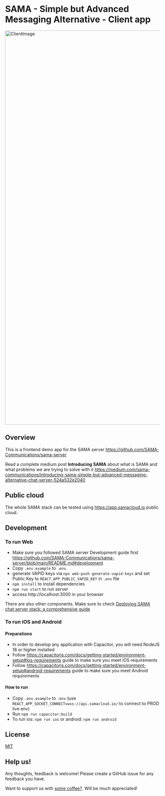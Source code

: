 # SAMA - Simple but Advanced Messaging Alternative - Client app 

<img width="1282" alt="ClientImage" src="https://github.com/SAMA-Communications/sama-client/assets/98953475/fe8dfd1c-462d-46d2-aa24-5792b36e23f2">

## Overview 

This is a frontend demo app for the SAMA server https://github.com/SAMA-Communications/sama-server

Read a complete medium post **Introducing SAMA** about what is SAMA and what problems we are trying to solve with it https://medium.com/sama-communications/introducing-sama-simple-but-advanced-messaging-alternative-chat-server-524a532e2040

## Public cloud

The whole SAMA stack can be tested using https://app.samacloud.io public cloud.

## Development
### To run Web

- Make sure you followed SAMA server Development guide first https://github.com/SAMA-Communications/sama-server/blob/main/README.md#development
- Copy `.env.example` to `.env`.
- generate VAPID keys via `npx web-push generate-vapid-keys` and set Public Key to `REACT_APP_PUBLIC_VAPID_KEY` in `.env` file
- `npm install` to install dependencies 
- `npm run start` to run server
- access http://localhost:3000 in your browser

There are also other components. Make sure to check [Deploying SAMA chat server stack: a comprehensive guide](https://medium.com/sama-communications/deploying-sama-chat-server-stack-a-comprehensive-guide-294ddb9a2d78)

### To run iOS and Android

#### Preparations

- In order to develop any application with Capacitor, you will need NodeJS 18 or higher installed
- Follow https://capacitorjs.com/docs/getting-started/environment-setup#ios-requirements guide to make sure you meet iOS requirements
- Follow https://capacitorjs.com/docs/getting-started/environment-setup#android-requirements guide to make sure you meet Android requirements

#### How to run

- Copy `.env.example` to `.env` (use `REACT_APP_SOCKET_CONNECT=wss://api.samacloud.io/` to connect to PROD live env)
- Run `npm run capacitor:build`
- To run ios: `npm run ios` or android: `npm run android`

## License 

[MIT](LICENSE)

## Help us!

Any thoughts, feedback is welcome! Please create a GitHub issue for any feedback you have.

Want to support us with [some coffee?](https://www.buymeacoffee.com/khomenkoigor). Will be much appreciated! 

